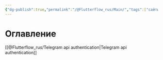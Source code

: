 ```yaml
---
{"dg-publish":true,"permalink":"/@Flutterflow_rus/Main/","tags":["сайты","gardenEntry","gardenEntry","gardenEntry"],"created":"2024-10-21T11:51:57.475-03:00","updated":"2024-10-22T14:47:24.833-03:00"}
---
```


# Оглавление

[[@Flutterflow_rus/Telegram api authentication\|Telegram api authentication]]
